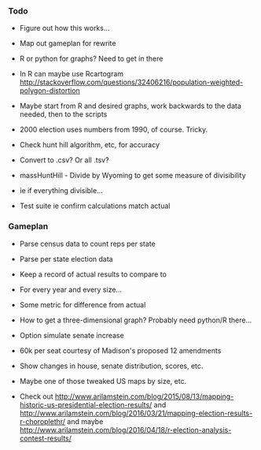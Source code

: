 ### Todo
- Figure out how this works...
- Map out gameplan for rewrite
- R or python for graphs?  Need to get in there
- In R can maybe use Rcartogram http://stackoverflow.com/questions/32406216/population-weighted-polygon-distortion
- Maybe start from R and desired graphs, work backwards to the data needed, then to the scripts

- 2000 election uses numbers from 1990, of course.  Tricky.

- Check hunt hill algorithm, etc, for accuracy
- Convert to .csv?  Or all .tsv?
- massHuntHill - Divide by Wyoming to get some measure of divisibility
- ie if everything divisible...
- Test suite ie confirm calculations match actual

### Gameplan
- Parse census data to count reps per state
- Parse per state election data
- Keep a record of actual results to compare to
- For every year and every size...
- Some metric for difference from actual
- How to get a three-dimensional graph?  Probably need python/R there...
- Option simulate senate increase
- 60k per seat courtesy of Madison's proposed 12 amendments
- Show changes in house, senate distribution, scores, etc.
- Maybe one of those tweaked US maps by size, etc.

- Check out http://www.arilamstein.com/blog/2015/08/13/mapping-historic-us-presidential-election-results/ and http://www.arilamstein.com/blog/2016/03/21/mapping-election-results-r-choroplethr/ and maybe http://www.arilamstein.com/blog/2016/04/18/r-election-analysis-contest-results/
